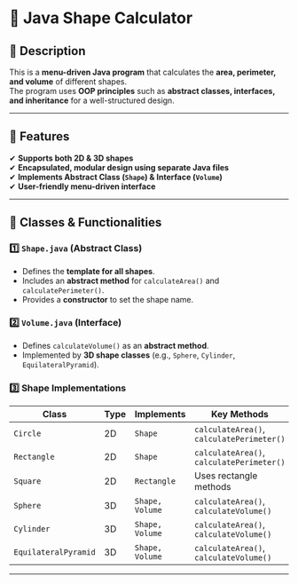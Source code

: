 # 📐 Java Shape Calculator

## 📌 Description
This is a **menu-driven Java program** that calculates the **area, perimeter, and volume** of different shapes.  
The program uses **OOP principles** such as **abstract classes, interfaces, and inheritance** for a well-structured design.

---

## 🚀 Features
✔ **Supports both 2D & 3D shapes**  
✔ **Encapsulated, modular design using separate Java files**  
✔ **Implements Abstract Class (`Shape`) & Interface (`Volume`)**  
✔ **User-friendly menu-driven interface**  

---

## 📌 **Classes & Functionalities**
### 1️⃣ **`Shape.java`** (Abstract Class)
- Defines the **template for all shapes**.
- Includes an **abstract method** for `calculateArea()` and `calculatePerimeter()`.
- Provides a **constructor** to set the shape name.

### 2️⃣ **`Volume.java`** (Interface)
- Defines `calculateVolume()` as an **abstract method**.
- Implemented by **3D shape classes** (e.g., `Sphere`, `Cylinder`, `EquilateralPyramid`).

### 3️⃣ **Shape Implementations**
| Class                  | Type   | Implements       | Key Methods                     |
|------------------------|--------|-----------------|--------------------------------|
| `Circle`              | 2D     | `Shape`         | `calculateArea()`, `calculatePerimeter()` |
| `Rectangle`           | 2D     | `Shape`         | `calculateArea()`, `calculatePerimeter()` |
| `Square`              | 2D     | `Rectangle`     | Uses rectangle methods         |
| `Sphere`              | 3D     | `Shape, Volume` | `calculateArea()`, `calculateVolume()` |
| `Cylinder`            | 3D     | `Shape, Volume` | `calculateArea()`, `calculateVolume()` |
| `EquilateralPyramid`  | 3D     | `Shape, Volume` | `calculateArea()`, `calculateVolume()` |

---



